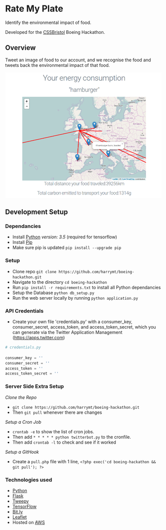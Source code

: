# Rate My Plate

Identify the environmental impact of food.

Developed for the [CSSBristol](cssbristol.co.uk) Boeing Hackathon.

## Overview

Tweet an image of food to our account, and we recognise the food and tweets back the environmental impact of that food.

![screenshot.png](screenshot.png)

## Development Setup

### Dependancies

- Install [Python](https://www.python.org/) *version: 3.5* (required for tensorflow)
- Install [Pip](https://pypi.python.org/pypi/pip)
- Make sure pip is updated `pip install --upgrade pip`


### Setup

- Clone repo `git clone https://github.com/harrymt/boeing-hackathon.git`
- Navigate to the directory `cd boeing-hackathon`
- Run `pip install -r requirements.txt` to install all Python dependancies
- Setup the Database `python db_setup.py`
- Run the web server locally by running `python application.py`

### API Credentials
- Create your own file 'credentials.py' with a consumer_key, consumer_secret, access_token, and access_token_secret, which you can generate via the Twitter Application Management (https://apps.twitter.com)

```python
# credentials.py

consumer_key = ''
consumer_secret = ''
access_token = ''
access_token_secret = ''
```

### Server Side Extra Setup

*Clone the Repo*

- `git clone https://github.com/harrymt/boeing-hackathon.git`
- Then `git pull` whenever there are changes

*Setup a Cron Job*

- `crontab -e` to show the list of cron jobs.
- Then add `* * * * * python twitterbot.py` to the cronfile.
- Then add `crontab -l` to check and see if it worked

*Setup a GitHook*

- Create a `pull.php` file with 1 line, `<?php exec('cd boeing-hackathon && git pull'); ?>`


### Technologies used

- [Python](https://www.python.org/)
- [Flask](flask.pocoo.org)
- [Tweepy](https://github.com/tweepy/tweepy)
- [TensorFlow](https://www.tensorflow.org)
- [Bit.ly](https://bit.ly)
- [Leaflet](http://leafletjs.com/)
- Hosted on [AWS](https://aws.amazon.com/)

